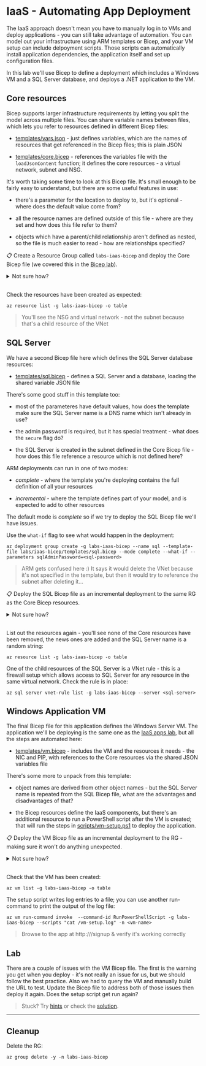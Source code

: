# IaaS - Automating App Deployment

The IaaS approach doesn't mean you have to manually log in to VMs and deploy applications - you can still take advantage of automation. You can model out your infrastructure using ARM templates or Bicep, and your VM setup can include delpoyment scripts. Those scripts can automatically install application dependencies, the application itself and set up configuration files.

In this lab we'll use Bicep to define a deployment which includes a Windows VM and a SQL Server database, and deploys a .NET application to the VM.

## Core resources

Bicep supports larger infrastructure requirements by letting you split the model across multiple files. You can share variable names between files, which lets you refer to resources defined in different Bicep files:

- [templates/vars.json](labs/iaas-bicep/templates/vars.json) - just defines variables, which are the names of resources that get referenced in the Bicep files; this is plain JSON

- [templates/core.bicep](labs/iaas-bicep/templates/core.bicep) - references the variables file with the `loadJsonContent` function; it defines the core resources - a virtual network, subnet and NSG.

It's worth taking some time to look at this Bicep file. It's small enough to be fairly easy to understand, but there are some useful features in use:

- there's a parameter for the location to deploy to, but it's optional - where does the default value come from?

- all the resource names are defined outside of this file - where are they set and how does this file refer to them?

- objects which have a parent/child relationship aren't defined as nested, so the file is much easier to read - how are relationships specified?

📋 Create a Resource Group called `labs-iaas-bicep` and deploy the Core Bicep file (we covered this in the [Bicep lab](labs/arm-bicep/README.md)).

<details>
  <summary>Not sure how?</summary>

This is straightforward - a `group create` and a `deployment group create`:

```
az group create -n labs-iaas-bicep --tags courselabs=azure -l westeurope 

az deployment group create -g labs-iaas-bicep --name core --template-file labs/iaas-bicep/templates/core.bicep
```

</details><br/>

Check the resources have been created as expected:

```
az resource list -g labs-iaas-bicep -o table
```

> You'll see the NSG and virtual network - not the subnet because that's a child resource of the VNet

## SQL Server

We have a second Bicep file here which defines the SQL Server database resources:

- [templates/sql.bicep](labs/iaas-bicep/templates/sql.bicep) - defines a SQL Server and a database, loading the shared variable JSON file

There's some good stuff in this template too:

- most of the parameteres have default values, how does the template make sure the SQL Server name is a DNS name which isn't already in use?

- the admin password is required, but it has special treatment - what does the `secure` flag do?

- the SQL Server is created in the subnet defined in the Core Bicep file - how does this file reference a resource which is not defined here?

ARM deployments can run in one of two modes:

- _complete_ - where the template you're deploying contains the full definition of all your resources

- _incremental_ - where the template defines part of your model, and is expected to add to other resources

The default mode is _complete_ so if we try to deploy the SQL Bicep file we'll have issues.

Use the `what-if` flag to see what would happen in the deployment:

```
az deployment group create -g labs-iaas-bicep --name sql --template-file labs/iaas-bicep/templates/sql.bicep --mode complete --what-if --parameters sqlAdminPassword=<sql-password>
```

> ARM gets confused here :) It says it would delete the VNet because it's not specified in the template, but then it would try to reference the subnet after deleting it...

📋 Deploy the SQL Bicep file as an incremental deployment to the same RG as the Core Bicep resources.

<details>
  <summary>Not sure how?</summary>

We need to use incremental mode if we're splitting the deployment across multiple Bicep files:

```
az deployment group create -g labs-iaas-bicep --name sql --template-file labs/iaas-bicep/templates/sql.bicep --mode incremental --parameters sqlAdminPassword=<sql-password>
```

</details><br/>

List out the resources again - you'll see none of the Core resources have been removed, the news ones are added and the SQL Server name is a random string:

```
az resource list -g labs-iaas-bicep -o table
```

One of the child resources of the SQL Server is a VNet rule - this is a firewall setup which allows access to SQL Server for any resource in the same virtual network. Check the rule is in place: 

```
az sql server vnet-rule list -g labs-iaas-bicep --server <sql-server>
```

## Windows Application VM

The final Bicep file for this application defines the Windows Server VM. The application we'll be deploying is the same one as the [IaaS apps lab](labs/iaas-apps/README.md), but all the steps are automated here:

- [templates/vm.bicep](labs/iaas-bicep/templates/vm.bicep) - includes the VM and the resources it needs - the NIC and PIP, with references to the Core resources via the shared JSON variables file

There's some more to unpack from this template:

- object names are derived from other object names - but the SQL Server name is repeated from the SQL Bicep file, what are the advantages and disadvantages of that?

- the Bicep resources define the IaaS components, but there's an additional resource to run a PowerShell script after the VM is created; that will run the steps in [scripts/vm-setup.ps1](labs/iaas-bicep/scripts/vm-setup.ps1) to deploy the application.

📋 Deploy the VM Bicep file as an incremental deployment to the RG - making sure it won't do anything unexpected.

<details>
  <summary>Not sure how?</summary>

Run the what-if deployment:

```
az deployment group create --what-if -g labs-iaas-bicep --name vm --template-file labs/iaas-bicep/templates/vm.bicep --mode incremental --parameters adminPassword=<vm-password> sqlPassword=<sql-password>
```

And if it all looks good, go on to deploy: 

```
az deployment group create -g labs-iaas-bicep --name vm --template-file labs/iaas-bicep/templates/vm.bicep --mode incremental --parameters adminPassword=<vm-password> sqlPassword=<sql-password>
```

</details><br/>

Check that the VM has been created:

```
az vm list -g labs-iaas-bicep -o table
```

The setup script writes log entries to a file; you can use another run-command to print the output of the log file:

```
az vm run-command invoke  --command-id RunPowerShellScript -g labs-iaas-bicep --scripts "cat /vm-setup.log" -n <vm-name>
```

> Browse to the app at http://<vm-fqdn>/signup & verify it's working correctly

## Lab

There are a couple of issues with the VM Bicep file. The first is the warning you get when you deploy - it's not really an issue for us, but we should follow the best practice. Also we had to query the VM and manually build the URL to test. Update the Bicep file to address both of those issues then deploy it again. Does the setup script get run again?

> Stuck? Try [hints](hints.md) or check the [solution](solution.md).

___

## Cleanup

Delete the RG:

```
az group delete -y -n labs-iaas-bicep
```